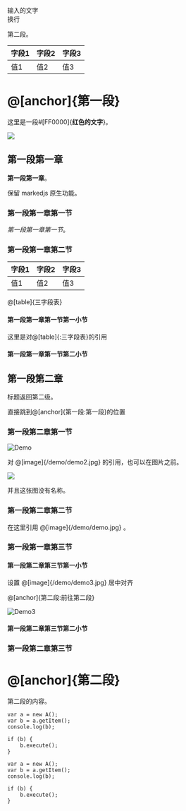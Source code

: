 输入的文字  
换行

第二段。

| 字段1 | 字段2 | 字段3 |
| --- | --- | --- |
| 值1 | 值2 | 值3 |

# @[anchor]{第一段}

这里是一段#[FF0000]{**红色的文字**}。

[![](./doc/CTC.png?raw=true)](./dist/index.html)

## 第一段第一章

**第一段第一章**。

保留 markedjs 原生功能。

### 第一段第一章第一节

*第一段第一章第一节*。

### 第一段第一章第二节

| 字段1 | 字段2 | 字段3 |
| --- | --- | --- |
| 值1 | 值2 | 值3 |

@[table]{三字段表}

#### 第一段第一章第一节第一小节

这里是对@[table]{:三字段表}的引用

#### 第一段第一章第一节第二小节
## 第一段第二章

标题返回第二级。

直接跳到@[anchor]{第一段:第一段}的位置

### 第一段第二章第一节

![Demo](/demo/demo.jpg)

对 @[image]{/demo/demo2.jpg} 的引用，也可以在图片之前。

![](/demo/demo2.jpg)

并且这张图没有名称。

### 第一段第二章第二节

在这里引用 @[image]{/demo/demo.jpg} 。

### 第一段第一章第三节
#### 第一段第二章第三节第一小节


设置 @[image]{/demo/demo3.jpg} 居中对齐

@[anchor]{第二段:前往第二段}

![Demo3](/demo/demo3.jpg|center)

#### 第一段第二章第三节第二小节



### 第一段第二章第三节
# @[anchor]{第二段}

第二段的内容。

```(javascript)
var a = new A();
var b = a.getItem();
console.log(b);

if (b) {
    b.execute();
}
```

```(js)
var a = new A();
var b = a.getItem();
console.log(b);

if (b) {
    b.execute();
}
```